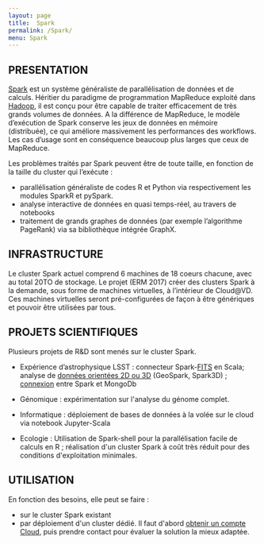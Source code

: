 ```yaml
---
layout: page
title:  Spark
permalink: /Spark/
menu: Spark
---
```


## PRESENTATION

[Spark](https://spark.apache.org) est un système généraliste de parallélisation de données et de calculs.
 Héritier du paradigme de programmation MapReduce exploité dans [Hadoop](https://hadoop.apache.org), il est conçu pour être capable de traiter efficacement de très grands volumes de données. 
A la différence de MapReduce, le  modèle d’exécution 
de Spark conserve les jeux de données en mémoire (distribuée), ce qui améliore massivement les performances des workflows. 
Les cas d’usage sont en conséquence beaucoup plus larges que ceux de MapReduce.

Les problèmes traités par Spark peuvent être de toute taille, en fonction de la taille du cluster qui l’exécute :

* parallélisation généraliste de codes R et Python via respectivement les modules SparkR et pySpark. 
* analyse interactive de données en quasi temps-réel, au travers de notebooks
* traitement de grands graphes de données (par exemple l’algorithme PageRank) via sa bibliothèque intégrée GraphX.

## INFRASTRUCTURE
Le cluster Spark actuel comprend 6 machines de 18 coeurs chacune, avec au total 20TO de stockage. Le projet (ERM 2017) créer des clusters Spark à la demande, 
sous forme de machines virtuelles, à l’intérieur de Cloud@VD. Ces machines
virtuelles seront pré-configurées de façon à être génériques et pouvoir être 
utilisées par tous.

## PROJETS SCIENTIFIQUES
Plusieurs projets de R&D sont menés sur le cluster Spark.

* Expérience d’astrophysique LSST :
connecteur Spark-[FITS](https://fits.gsfc.nasa.gov) en Scala; analyse de 
[données orientées 2D ou 3D](http://geospark.datasyslab.org/) (GeoSpark, Spark3D)
; [connexion](https://www.mongodb.com/products/spark-connector) entre Spark et 
MongoDb

* Génomique : expérimentation sur l'analyse du génome complet.

* Informatique : déploiement de bases de données à la volée sur le
cloud via notebook Jupyter-Scala

* Ecologie : Utilisation de Spark-shell pour la parallélisation facile 
de calculs en R ; réalisation d'un cluster Spark à coût très réduit pour des conditions d'exploitation minimales.

## UTILISATION
En fonction des besoins, elle peut se faire :
* sur le cluster Spark existant
* par déploiement d'un cluster dédié.
Il faut d'abord [obtenir un compte Cloud](/Cloud), puis prendre contact pour évaluer la solution la mieux adaptée. 

